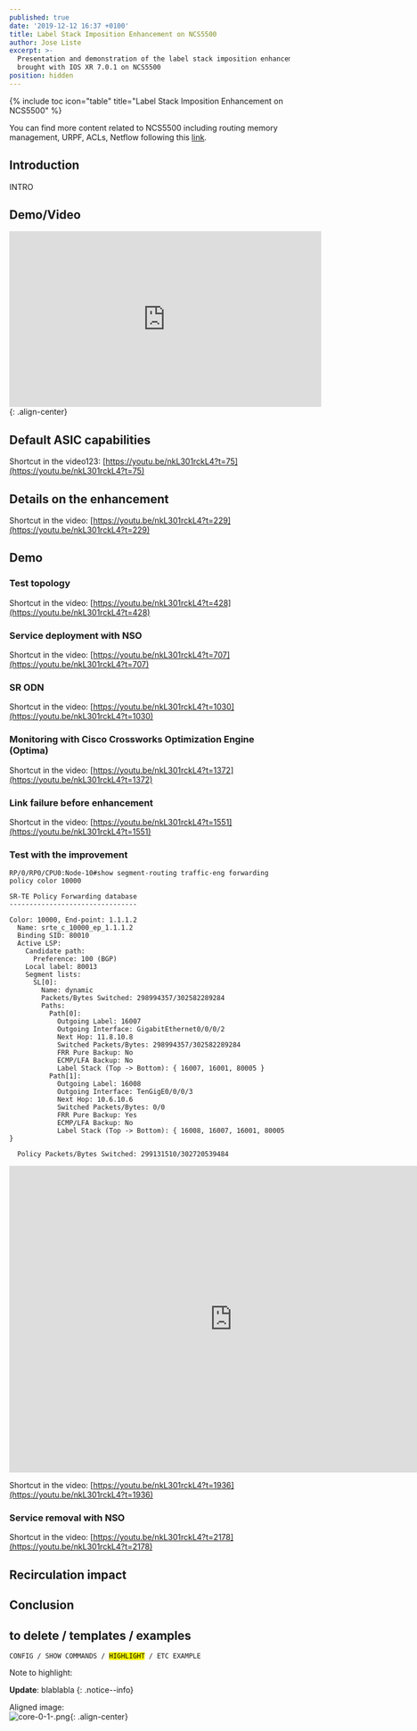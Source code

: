 ```yaml
---
published: true
date: '2019-12-12 16:37 +0100'
title: Label Stack Imposition Enhancement on NCS5500
author: Jose Liste
excerpt: >-
  Presentation and demonstration of the label stack imposition enhancements
  brought with IOS XR 7.0.1 on NCS5500
position: hidden
---
```

{% include toc icon="table" title="Label Stack Imposition Enhancement on NCS5500" %}

You can find more content related to NCS5500 including routing memory management, URPF, ACLs, Netflow following this [link](https://xrdocs.io/ncs5500/tutorials/).

## Introduction

INTRO

## Demo/Video

<iframe type="text/html" width="560" height="315" src="https://www.youtube.com/watch?v=nkL301rckL4" frameborder="0" allow="autoplay" ></iframe>{: .align-center}

## Default ASIC capabilities

Shortcut in the video123: [https://youtu.be/nkL301rckL4?t=75](https://youtu.be/nkL301rckL4?t=75)

## Details on the enhancement

Shortcut in the video: [https://youtu.be/nkL301rckL4?t=229](https://youtu.be/nkL301rckL4?t=229)

## Demo

### Test topology

Shortcut in the video: [https://youtu.be/nkL301rckL4?t=428](https://youtu.be/nkL301rckL4?t=428)

### Service deployment with NSO

Shortcut in the video: [https://youtu.be/nkL301rckL4?t=707](https://youtu.be/nkL301rckL4?t=707)

### SR ODN

Shortcut in the video: [https://youtu.be/nkL301rckL4?t=1030](https://youtu.be/nkL301rckL4?t=1030)

### Monitoring with Cisco Crossworks Optimization Engine (Optima)

Shortcut in the video: [https://youtu.be/nkL301rckL4?t=1372](https://youtu.be/nkL301rckL4?t=1372)

### Link failure before enhancement

Shortcut in the video: [https://youtu.be/nkL301rckL4?t=1551](https://youtu.be/nkL301rckL4?t=1551)


### Test with the improvement

```
RP/0/RP0/CPU0:Node-10#show segment-routing traffic-eng forwarding policy color 10000

SR-TE Policy Forwarding database
--------------------------------

Color: 10000, End-point: 1.1.1.2
  Name: srte_c_10000_ep_1.1.1.2
  Binding SID: 80010
  Active LSP:
    Candidate path:
      Preference: 100 (BGP)
    Local label: 80013
    Segment lists:
      SL[0]:
        Name: dynamic
        Packets/Bytes Switched: 298994357/302582289284
        Paths:
          Path[0]:
            Outgoing Label: 16007
            Outgoing Interface: GigabitEthernet0/0/0/2
            Next Hop: 11.8.10.8
            Switched Packets/Bytes: 298994357/302582289284
            FRR Pure Backup: No
            ECMP/LFA Backup: No
            Label Stack (Top -> Bottom): { 16007, 16001, 80005 }
          Path[1]:
            Outgoing Label: 16008
            Outgoing Interface: TenGigE0/0/0/3
            Next Hop: 10.6.10.6
            Switched Packets/Bytes: 0/0
            FRR Pure Backup: Yes
            ECMP/LFA Backup: No
            Label Stack (Top -> Bottom): { 16008, 16007, 16001, 80005 }

  Policy Packets/Bytes Switched: 299131510/302720539484
```

<iframe src="https://cisco.app.box.com/embed/s/ir7iwqdzu07uqh4quh57y63r8imk13vd?sortColumn=date&view=list" width="800" height="550" frameborder="0" allowfullscreen webkitallowfullscreen msallowfullscreen></iframe>

Shortcut in the video: [https://youtu.be/nkL301rckL4?t=1936](https://youtu.be/nkL301rckL4?t=1936)

### Service removal with NSO

Shortcut in the video: [https://youtu.be/nkL301rckL4?t=2178](https://youtu.be/nkL301rckL4?t=2178)

## Recirculation impact


## Conclusion






## to delete / templates / examples

<div class="highlighter-rouge">
<pre class="highlight">
<code>CONFIG / SHOW COMMANDS / <mark>HIGHLIGHT</mark> / ETC EXAMPLE</code>
</pre>
</div>

Note to highlight: 

**Update**: blablabla
{: .notice--info}

Aligned image:  
![core-0-1-.png]({{site.baseurl}}/images/core-0-1-.png){: .align-center}
